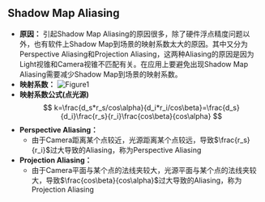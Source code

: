 ## Shadow Map Aliasing
- **原因：** 引起Shadow Map Aliasing的原因很多，除了硬件浮点精度问题以外，也有软件上Shadow Map到场景的映射系数太大的原因。其中又分为Perspective Aliasing和Projection Aliasing，这两种Aliasing的原因是因为Light视锥和Camera视锥不匹配有关。在应用上要避免出现Shadow Map Aliasing需要减少Shadow Map到场景的映射系数。
- **映射系数：** ![Figure1](http://img1.ph.126.net/EMLJ-80hgyUVJIZI41p1Ng==/6632373985513298950.png)
- **映射系数公式(点光源)**
$$
    k=\frac{d_s*r_s/cos\alpha}{d_i*r_i/cos\beta}=\frac{d_s}{d_i}\frac{r_s}{r_i}\frac{cos\beta}{cos\alpha}
$$
- **Perspective Aliasing：** 
    - 由于Camera距离某个点较近，光源距离某个点较远，导致$\frac{r_s}{r_i}$过大导致的Aliasing，称为Perspective Aliasing
- **Projection Aliasing：** 
    - 由于Camera平面与某个点的法线夹较大，光源平面与某个点的法线夹较大，导致$\frac{cos\beta}{cos\alpha}$过大导致的Aliasing，称为Projection Aliasing
